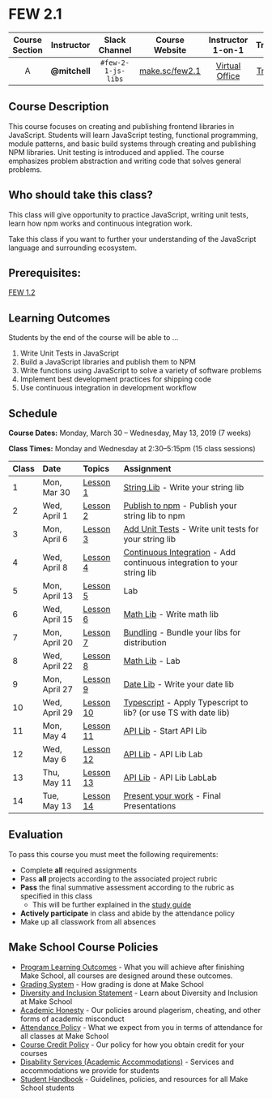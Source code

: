 # FEW 2.1

| Course Section | Instructor | Slack Channel | Course Website | Instructor 1-on-1 | Tracker |
| :---: | :---: | :---: | :---: | :---: | :---: |
| A | **@mitchell** | `#few-2-1-js-libs` | [make.sc/few2.1](https://make.sc/few2.1) | [Virtual Office](https://make.sc/mitchell-zoom) | [Tracker](https://docs.google.com/spreadsheets/d/1AcrDA3QnL4Vet2XThzITj67MblcY9PQ9ZZWEbHru2f8/edit?usp=sharing) |

## Course Description

This course focuses on creating and publishing frontend libraries in JavaScript. Students will learn JavaScript testing, functional programming, module patterns, and basic build systems through creating and publishing NPM libraries. Unit testing is introduced and applied. The course emphasizes problem abstraction and writing code that solves general problems.

## Who should take this class?

This class will give opportunity to practice JavaScript, writing unit tests, learn how npm works and continuous integration work.

Take this class if you want to further your understanding of the JavaScript language and surrounding ecosystem. 

## Prerequisites:  

[FEW 1.2](https://github.com/Make-School-Courses/FEW-1.2-JavaScript-Foundations)

## Learning Outcomes

Students by the end of the course will be able to ...

1. Write Unit Tests in JavaScript
1. Build a JavaScript libraries and publish them to NPM
1. Write functions using JavaScript to solve a variety of software problems
1. Implement best development practices for shipping code
1. Use continuous integration in development workflow

## Schedule

**Course Dates:** Monday, March 30 – Wednesday, May 13, 2019 (7 weeks)

**Class Times:** Monday and Wednesday at 2:30–5:15pm (15 class sessions)

| Class | Date | Topics | Assignment |
|:------|:-----|:-------|:-----------|
|  1 | Mon, Mar 30 | [Lesson 1](./lessons/lesson-01.md) | [String Lib](./assignments/assignment-01.md) - Write your string lib |
|  2 | Wed, April 1 | [Lesson 2](./lessons/lesson-02.md) | [Publish to npm](./assignments/assignment-02.md) - Publish your string lib to npm |
|  3 | Mon, April 6 | [Lesson 3](./lessons/lesson-03.md) | [Add Unit Tests](./assignments/assignment-03.md) - Write unit tests for your string lib |
|  4 | Wed, April 8 | [Lesson 4](./lessons/lesson-04.md) | [Continuous Integration](./assignments/assignment-04.md) - Add continuous integration to your string lib |
|  5 | Mon, April 13 | [Lesson 5](./lessons/lesson-05.md) | Lab |
|  6 | Wed, April 15 | [Lesson 6](./lessons/lesson-06.md) | [Math Lib](./assignments/assignment-05.md) - Write math lib |
|  7 | Mon, April 20 | [Lesson 7](./lessons/lesson-07.md) | [Bundling](./assignments/assignment-06.md) - Bundle your libs for distribution |
|  8 | Wed, April 22 | [Lesson 8](./lessons/lesson-08.md) | [Math Lib](./assignments/assignment-11.md) - Lab |
|  9 | Mon, April 27 | [Lesson 9](./lessons/lesson-09.md) | [Date Lib](./assignments/assignment-07.md) - Write your date lib |
| 10 | Wed, April 29 | [Lesson 10](./lessons/lesson-10.md) | [Typescript](./assignments/assignment-08.md) - Apply Typescript to lib? (or use TS with date lib) |
| 11 | Mon, May 4 | [Lesson 11](./lessons/lesson-11.md) | [API Lib](./assignments/assignment-09.md) - Start API Lib |
| 12 | Wed, May 6  | [Lesson 12](./lessons/lesson-12.md) | [API Lib](./assignments/assignment-09.md) - API Lib Lab |
| 13 | Thu, May 11 | [Lesson 13](./lessons/lesson-13.md) | [API Lib](./assignments/assignment-09.md) - API Lib LabLab |
| 14 | Tue, May 13 | [Lesson 14](./lessons/lesson-14.md) | [Present your work](./assignments/assignment-10.md) - Final Presentations |

## Evaluation
To pass this course you must meet the following requirements:

- Complete **all** required assignments 
- Pass **all** projects according to the associated project rubric
- **Pass** the final summative assessment according to the rubric as specified in this class
    - This will be further explained in the [study guide](study-guide.md)
- **Actively participate** in class and abide by the attendance policy
- Make up all classwork from all absences

## Make School Course Policies

- [Program Learning Outcomes](https://make.sc/program-learning-outcomes) - What you will achieve after finishing Make School, all courses are designed around these outcomes.
- [Grading System](https://make.sc/grading-system) - How grading is done at Make School
- [Diversity and Inclusion Statement](https://make.sc/diversity-and-inclusion-statement) - Learn about Diversity and Inclusion at Make School
- [Academic Honesty](https://make.sc/academic-honesty-policy) - Our policies around plagerism, cheating, and other forms of academic misconduct 
- [Attendance Policy](https://make.sc/attendance-policy) - What we expect from you in terms of attendance for all classes at Make School
- [Course Credit Policy](https://make.sc/course-credit-policy) - Our policy for how you obtain credit for your courses
- [Disability Services (Academic Accommodations)](https://make.sc/disability-services) - Services and accommodations we provide for students
- [Student Handbook](https://make.sc/student-handbook) - Guidelines, policies, and resources for all Make School students
